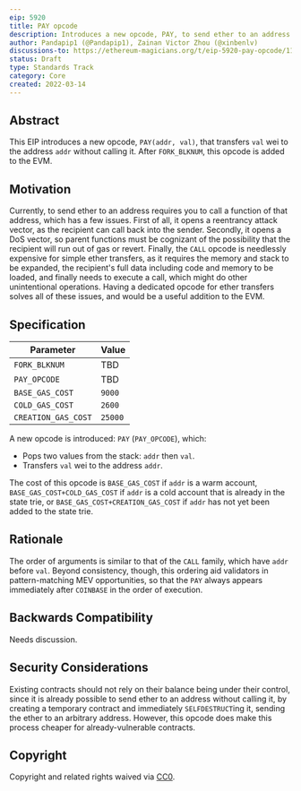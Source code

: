 ```yaml
---
eip: 5920
title: PAY opcode
description: Introduces a new opcode, PAY, to send ether to an address without calling any of its functions
author: Pandapip1 (@Pandapip1), Zainan Victor Zhou (@xinbenlv)
discussions-to: https://ethereum-magicians.org/t/eip-5920-pay-opcode/11717
status: Draft
type: Standards Track
category: Core
created: 2022-03-14
---
```


## Abstract

This EIP introduces a new opcode, `PAY(addr, val)`, that transfers `val` wei to the address `addr` without calling it. After `FORK_BLKNUM`, this opcode is added to the EVM.

## Motivation

Currently, to send ether to an address requires you to call a function of that address, which has a few issues. First of all, it opens a reentrancy attack vector, as the recipient can call back into the sender. Secondly, it opens a DoS vector, so parent functions must be cognizant of the possibility that the recipient will run out of gas or revert. Finally, the `CALL` opcode is needlessly expensive for simple ether transfers, as it requires the memory and stack to be expanded, the recipient's full data including code and memory to be loaded, and finally needs to execute a call, which might do other unintentional operations. Having a dedicated opcode for ether transfers solves all of these issues, and would be a useful addition to the EVM.

## Specification

| Parameter | Value |
| - | - |
| `FORK_BLKNUM` | TBD |
| `PAY_OPCODE` | TBD |
| `BASE_GAS_COST` | `9000` |
| `COLD_GAS_COST` | `2600` |
| `CREATION_GAS_COST` | `25000` |

A new opcode is introduced: `PAY` (`PAY_OPCODE`), which:

- Pops two values from the stack: `addr` then `val`.
- Transfers `val` wei to the address `addr`.

The cost of this opcode is `BASE_GAS_COST` if `addr` is a warm account, `BASE_GAS_COST+COLD_GAS_COST` if `addr` is a cold account that is already in the state trie, or `BASE_GAS_COST+CREATION_GAS_COST` if `addr` has not yet been added to the state trie.

## Rationale

The order of arguments is similar to that of the `CALL` family, which have `addr` before `val`. Beyond consistency, though, this ordering aid validators in pattern-matching MEV opportunities, so that the `PAY` always appears immediately after `COINBASE` in the order of execution.

## Backwards Compatibility

Needs discussion.

## Security Considerations

Existing contracts should not rely on their balance being under their control, since it is already possible to send ether to an address without calling it, by creating a temporary contract and immediately `SELFDESTRUCT`ing it, sending the ether to an arbitrary address. However, this opcode does make this process cheaper for already-vulnerable contracts.

## Copyright

Copyright and related rights waived via [CC0](../LICENSE.md).
